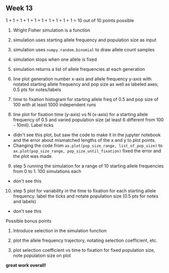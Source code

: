 ## Week 13

1 + 1 + 1 + 1 + 1 + 1 + 1 + 1 + 1 + 1 = 10 out of 10 points possible

1. Wright Fisher simulation is a function

2. simulation uses starting allele frequency and population size as input

3. simulation uses `numpy.random.binomial` to draw allele count samples

4. simulation stops when one allele is fixed

5. simulation returns a list of allele frequencies at each generation

6. line plot generation number x-axis and allele frequency y-axis with notated starting allele frequency and pop size as well as labeled axes; 0.5 pts for notes/labels

7. time to fixation histogram for starting allele freq of 0.5 and pop size of 100 with at least 1000 independent runs

8. line plot for fixation time (y-axis) vs N (x-axis) for a starting allele frequency of 0.5 and varied population size (at least 6 different from 100 - 10mil). Label ticks

  * didn't see this plot, but saw the code to make it in the jupyter notebook and the error about mismatched lengths of the x and y to plot points.
  * Changing the code from `ax.plot(pop_size_range, list_of_pop_size)` to `ax.plot(pop_size_range, pop_size_until_fixation)` fixed the error and the plot was made.

9. step 5 running the simulation for a range of 10 starting allele frequencies from 0 to 1. 100 simulations each

  * don't see this

10. step 5 plot for variability in the time to fixation for each starting allele frequency. label the ticks and notate population size (0.5 pts for notes and labels)

  * don't see this

Possible bonus points

1. Introduce selection in the simulation function

2. plot the allele frequency trajectory, notating selection coefficient, etc.

3. plot selection coefficient vs time to fixation for fixed population size, note population size on plot


**great work overall!**
